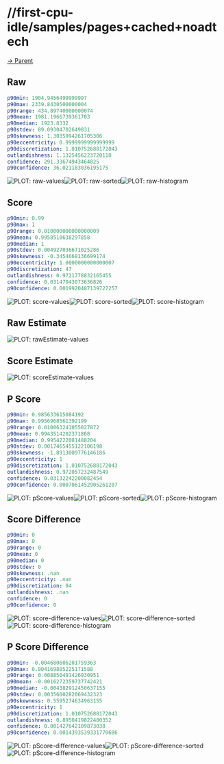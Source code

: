 
# //first-cpu-idle/samples/pages+cached+noadtech

[→ Parent](../..)


## Raw


```yaml
p90min: 1904.9456499999997
p90max: 2339.8430500000004
p90range: 434.89740000000074
p90mean: 1981.1966739361703
p90median: 1923.8332
p90stdev: 89.09304702649831
p90skewness: 1.3035994261705306
p90eccentricity: 0.9999999999999999
p90discretization: 1.010752688172043
outlandishness: 1.1325456223720118
confidence: 291.33674943464825
p90confidence: 36.021183036195175

```

![PLOT: raw-values](./raw/values.svg)![PLOT: raw-sorted](./raw/sorted.svg)![PLOT: raw-histogram](./raw/histogram.svg)
## Score


```yaml
p90min: 0.99
p90max: 1
p90range: 0.010000000000000009
p90mean: 0.9958510638297858
p90median: 1
p90stdev: 0.004927036671025286
p90skewness: -0.3454668136699174
p90eccentricity: 1.0000000000000007
p90discretization: 47
outlandishness: 0.9721778832165455
confidence: 0.03147043073636826
p90confidence: 0.0019920487139727257

```

![PLOT: score-values](./score/values.svg)![PLOT: score-sorted](./score/sorted.svg)![PLOT: score-histogram](./score/histogram.svg)
## Raw Estimate

![PLOT: rawEstimate-values](./rawEstimate/values.svg)
## Score Estimate

![PLOT: scoreEstimate-values](./scoreEstimate/values.svg)
## P Score


```yaml
p90min: 0.985633615084192
p90max: 0.9956968561392199
p90range: 0.010063241055027872
p90mean: 0.9943514202371868
p90median: 0.9954222081488204
p90stdev: 0.0017465455122106198
p90skewness: -1.8913009776146186
p90eccentricity: 1
p90discretization: 1.010752688172043
outlandishness: 0.972057232487549
confidence: 0.03132242200082454
p90confidence: 0.0007061452905261207

```

![PLOT: pScore-values](./pScore/values.svg)![PLOT: pScore-sorted](./pScore/sorted.svg)![PLOT: pScore-histogram](./pScore/histogram.svg)
## Score Difference


```yaml
p90min: 0
p90max: 0
p90range: 0
p90mean: 0
p90median: 0
p90stdev: 0
p90skewness: .nan
p90eccentricity: .nan
p90discretization: 94
outlandishness: .nan
confidence: 0
p90confidence: 0

```

![PLOT: score-difference-values](./score-difference/values.svg)![PLOT: score-difference-sorted](./score-difference/sorted.svg)![PLOT: score-difference-histogram](./score-difference/histogram.svg)
## P Score Difference


```yaml
p90min: -0.004680606201759363
p90max: 0.004169885225171588
p90range: 0.008850491426930951
p90mean: -0.0016272359737742421
p90median: -0.004382912450637155
p90stdev: 0.0035600282069432323
p90skewness: 0.5595274634963155
p90eccentricity: 1
p90discretization: 1.010752688172043
outlandishness: 0.8950419822480352
confidence: 0.001427642109873038
p90confidence: 0.0014393539331770686

```

![PLOT: pScore-difference-values](./pScore-difference/values.svg)![PLOT: pScore-difference-sorted](./pScore-difference/sorted.svg)![PLOT: pScore-difference-histogram](./pScore-difference/histogram.svg)